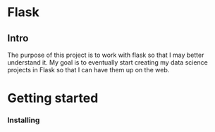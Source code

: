 # Flask
## Intro

The purpose of this project is to work with flask so that I may better
understand it. My goal is to eventually start creating my data science
projects in Flask so that I can have them up on the web.


# Getting started
### Installing
